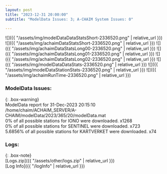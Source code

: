 ```yaml
---
layout: post
title: "2023-12-31 20:00:00"
subtitle: "ModelData Issues: 3; A-CHAIM System Issues: 0"

---
```


![]({{ "/assets/img/modelDataDataStatsShort-2336520.png" | relative_url }})
![]({{ "/assets/img/achaimDataStatsShort-2336520.png" | relative_url }})
![]({{ "/assets/img/achaimDataStatsLong00-2336520.png" | relative_url }})
![]({{ "/assets/img/achaimDataStatsLong01-2336520.png" | relative_url }})
![]({{ "/assets/img/achaimDataStatsLong02-2336520.png" | relative_url }})
![]({{ "/assets/img/modelDataDataStats-2336520.png" | relative_url }})
![]({{ "/assets/img/modelDataStationStats-2336520.png" | relative_url }})
![]({{ "/assets/img/achaimRunTime-2336520.png" | relative_url }})


### ModelData Issues:  
  
{: .box-warning}  
 ModelData report for 31-Dec-2023 20:15:10   
 /home/chaim/ACHAIM_SERVER/A-CHAIM/modelData/2023/365/20/modelData.mat   
 0% of all possible stations for IONO were downloaded. x1268   
 0% of all possible stations for SENTINEL were downloaded. x723   
 5.6856% of all possible stations for KARTVERKET were downloaded. x74   
  


### Logs:  
  
{: .box-note}  
[Logs.zip]({{ "/assets/other/logs.zip" | relative_url }})  
[Log Info]({{ "/logInfo" | relative_url }})  

